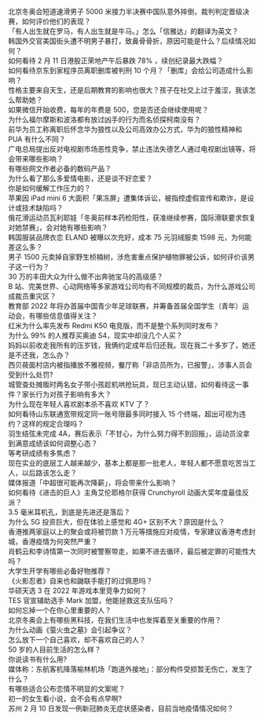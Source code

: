 北京冬奥会短道速滑男子 5000 米接力半决赛中国队意外摔倒，裁判判定晋级决赛，如何评价他们的表现？  
「有人出生就在罗马，有人出生就是牛马。」怎么「信雅达」的翻译为英文？  
韩国外交官美国街头遭不明男子暴打，致鼻骨骨折，原因可能是什么？后续情况如何？  
如何看待 2 月 11 日港股正荣地产午后暴跌 78% ，续创纪录最大跌幅？  
如何看待京东到家程序员离职删库被判刑 10 个月？「删库」会给公司造成什么影响？  
性格主要来自天生，还是后期教育的影响也很大？孩子在社交上过于羞涩，我该怎么帮助她？  
如果微信开始收费，每年的年费是 500，您是否还会继续使用呢？  
为什么福尔摩斯和波洛都有放过凶手的行为而名侦探柯南没有？  
前华为员工称离职后怀念华为狼性以及公司高效办公方式，华为的狼性精神和 PUA 有什么不同？  
广电总局提出反对电视剧市场恶性竞争，禁止违法失德艺人通过电视剧出镜等，将会带来哪些影响？  
有哪些网文作者必备的数码产品？  
为什么看了那么多爱情电影，还是谈不好恋爱？  
你是如何缓解工作压力的？  
苹果因 iPad mini 6 大面积「果冻屏」遭集体诉讼，被指控虚假宣传和欺诈，是设计或技术缺陷吗？  
俄花滑运动员瓦利耶娃「冬奥前样本药检阳性，获准继续参赛，国际滑联要求恢复对她禁赛」，会对她有哪些影响？  
韩国服装品牌衣恋 ELAND 被曝以次充好，成本 75 元羽绒服卖 1598 元，为何能差这么多？  
男子 1500 元卖掉自家野生桢楠树，涉危害重点保护植物罪被公诉，如何评价该男子这一行为？  
30 万的丰田大众为什么做不出奔驰宝马的高级感？  
B 站、完美世界、心动网络等多家游戏公司均有不同规模的裁员，为什么游戏公司成裁员重灾区？  
教育部 2022 年将办首届中国青少年足球联赛，并筹备首届全国学生（青年）运动会，有哪些信息值得关注？  
红米为什么率先发布 Redmi K50 电竞版，而不是整个系列同时发布？  
为什么 99% 的人推荐买奥迪 S4，现实中却没几个人买？  
妈妈以前收走我所有的压岁钱，我俩约定成年后归还我。现在我二十多岁了，她还是不还我，怎么办？  
西贝莜面村店内被指播放不雅视频，餐厅称「非店员所为，已报警」，涉事人员会受到什么处罚?  
城管查处摊贩时两名女子带小孩趁机哄抢玩具，现已主动认错，如何看待这一事件？家长行为对孩子影响有多大？  
为什么现在年轻人喜欢剧本杀不喜欢 KTV 了？  
如何看待山东联通宽带规定同一账号限最多同时接入 15 个终端，超出可视为违约？这样的规定合理吗？  
羽生结弦未完成 4A，赛后表示「不甘心，为什么努力得不到回报」，运动员没拿到满意成绩该如何调整心态？  
等考研成绩有多焦虑？  
现在实业的底层工人越来越少，基本上都是那一批老人，年轻人都不愿意吃苦当工人，以后路该怎么走？  
媒体报道「中超很可能再次降薪」，将会带来什么影响？  
如何看待《进击的巨人》主角艾伦耶格尔获得 Crunchyroll 动画大奖年度最佳反派？  
3.5 毫米耳机孔，到底是先进还是落后？  
为什么 5G 投资巨大，但在体验上感觉和 4G+ 区别不大？原因是什么？  
香港推两家庭以上的聚会或将被罚款 1 万元等措施应对疫情，专家建议香港考虑封城，香港疫情为何突然严重？  
肖鹤云和李诗情第一次同时被警察带走，如果不进去循环，最后被定罪的可能性大吗？  
大学生开学有哪些必备好物推荐？  
《火影忍者》自来也和鼬联手能打的过佩恩吗？  
华硕天选 3 在 2022 年游戏本里竞争力如何？  
TES 官宣辅助选手 Mark 加盟，他能拯救这支队伍吗？  
如何忘掉一个在你心里重要的人？  
北京冬奥会上有哪些黑科技，在我们生活中也发挥着至关重要的作用？  
为什么动画《萤火虫之墓》会引起争议？  
怎么放下一个自己喜欢，却不喜欢自己的人？  
50 岁的人目前生活的怎么样？  
你说读书有什么用?  
媒体称：东航客机降落榆林机场「跑道外接地」：部分构件受损暂无伤亡，发生了什么？  
有哪些适合公布恋情不明显的文案呢？  
初一的女生看小说，会不会有点早啊?  
苏州 2 月 10 日发现一例新冠肺炎无症状感染者，目前当地疫情情况如何？  

